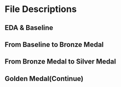 # File Descriptions

## EDA & Baseline

## From Baseline to Bronze Medal

## From Bronze Medal to Silver Medal

## Golden Medal(Continue)
 
